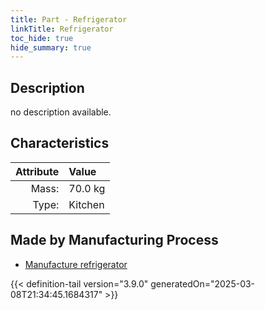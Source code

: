 ```yaml
---
title: Part - Refrigerator
linkTitle: Refrigerator
toc_hide: true
hide_summary: true
---
```

<!-- This is generated by the MarsSim HelpGenertor, do not edit. -->

## Description
no description available.

## Characteristics

| Attribute      | Value |
|--------:|:------|
|Mass:|70.0 kg|
|Type:|Kitchen|

## Made by Manufacturing Process

- [Manufacture refrigerator](/docs/definitions/process/manufacture-refrigerator)




{{< definition-tail version="3.9.0" generatedOn="2025-03-08T21:34:45.1684317" >}}



